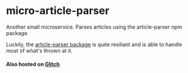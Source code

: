 # micro-article-parser
Another small microservice. Parses articles using the article-parser npm package.

Luckily, the [article-parser package](https://github.com/ndaidong/article-parser) is quite resiliant and is able to handle most of what's thrown at it. 

#### Also hosted on [Glitch](https://article-parser-server.glitch.me)
